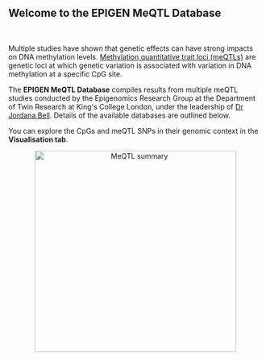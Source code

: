 ## Welcome to the EPIGEN MeQTL Database

&nbsp;

Multiple studies have shown that genetic effects can have strong impacts on DNA methylation levels. [Methylation quantitative trait loci (meQTLs)](https://doi.org/10.1186/s13059-021-02347-6) are genetic loci at which genetic variation is associated with variation in DNA methylation at a specific CpG site.

The **EPIGEN MeQTL Database** compiles results from multiple meQTL studies conducted by the Epigenomics Research Group at the Department of Twin Research at King's College London, under the leadership of [Dr Jordana Bell](mailto:jordana.bell@kcl.ac.uk). Details of the available databases are outlined below.

You can explore the CpGs and meQTL SNPs in their genomic context in the **Visualisation tab**.

<p align="center">
  <img src="meqtl.png" alt="MeQTL summary" width="400px">
</p>
